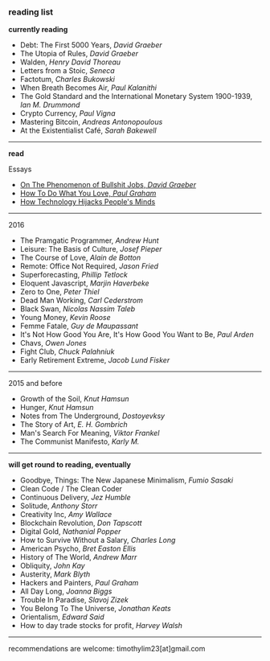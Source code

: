 ### reading list


**currently reading**
- Debt: The First 5000 Years, _David Graeber_
- The Utopia of Rules, _David Graeber_
- Walden, _Henry David Thoreau_
- Letters from a Stoic, _Seneca_
- Factotum, _Charles Bukowski_
- When Breath Becomes Air, _Paul Kalanithi_
- The Gold Standard and the International Monetary System 1900-1939, _Ian M. Drummond_
- Crypto Currency, _Paul Vigna_
- Mastering Bitcoin, _Andreas Antonopoulous_
- At the Existentialist Café, _Sarah Bakewell_

---

**read**

Essays
- [On The Phenomenon of Bullshit Jobs, _David
  Graeber_](http://strikemag.org/bullshit-jobs/)
- [How To Do What You Love, _Paul Graham_](http://www.paulgraham.com/love.html)
- [How Technology Hijacks People's Minds](https://medium.com/swlh/how-technology-hijacks-peoples-minds-from-a-magician-and-google-s-design-ethicist-56d62ef5edf3#.rg1pzzbfr)

---

2016

- The Pramgatic Programmer, _Andrew Hunt_
- Leisure: The Basis of Culture, _Josef Pieper_
- The Course of Love, _Alain de Botton_
- Remote: Office Not Required, _Jason Fried_
- Superforecasting, _Phillip Tetlock_
- Eloquent Javascript, _Marjin Haverbeke_
- Zero to One, _Peter Thiel_
- Dead Man Working, _Carl Cederstrom_
- Black Swan, _Nicolas Nassim Taleb_
- Young Money, _Kevin Roose_
- Femme Fatale, _Guy de Maupassant_
- It's Not How Good You Are, It's How Good You Want to Be, _Paul Arden_
- Chavs, _Owen Jones_
- Fight Club, _Chuck Palahniuk_
- Early Retirement Extreme, _Jacob Lund Fisker_

---

2015 and before

- Growth of the Soil, _Knut Hamsun_
- Hunger, _Knut Hamsun_
- Notes from The Underground, _Dostoyevksy_
- The Story of Art, _E. H. Gombrich_
- Man's Search For Meaning, _Viktor Frankel_
- The Communist Manifesto, _Karly M._


---

**will get round to reading, eventually**

- Goodbye, Things: The New Japanese Minimalism, _Fumio Sasaki_
- Clean Code / The Clean Coder
- Continuous Delivery, _Jez Humble_
- Solitude, _Anthony Storr_
- Creativity Inc, _Amy Wallace_
- Blockchain Revolution, _Don Tapscott_
- Digital Gold, _Nathanial Popper_
- How to Survive Without a Salary, _Charles Long_
- American Psycho, _Bret Easton Ellis_
- History of The World, _Andrew Marr_
- Obliquity, _John Kay_
- Austerity, _Mark Blyth_
- Hackers and Painters, _Paul Graham_
- All Day Long, _Joanna Biggs_
- Trouble In Paradise, _Slavoj Zizek_
- You Belong To The Universe, _Jonathan Keats_
- Orientalism, _Edward Said_
- How to day trade stocks for profit, _Harvey Walsh_

---

recommendations are welcome: timothylim23[at]gmail.com

